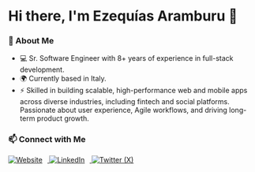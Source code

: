 # Hi there, I'm Ezequías Aramburu 👋  

### 🚀 About Me  
- 💻 Sr. Software Engineer with 8+ years of experience in full-stack development.  
- 🌍 Currently based in Italy.  
- ⚡ Skilled in building scalable, high-performance web and mobile apps across diverse industries, including fintech and social platforms. Passionate about user experience, Agile workflows, and driving long-term product growth.  

### 📫 Connect with Me
<p align="left">
  <a href="https://ezequias.me" target="_blank">
    <img src="https://img.shields.io/badge/ezequias.me-000?style=for-the-badge&logo=Google-Chrome&logoColor=white" alt="Website" style="margin-right: 10px;"/>
  </a>
  <a href="https://www.linkedin.com/in/ezequiasaramburu" target="_blank">
    <img src="https://img.shields.io/badge/LinkedIn-0077B5?style=for-the-badge&logo=linkedin&logoColor=white" alt="LinkedIn" style="margin-right: 10px;"/>
  </a>
  <a href="https://twitter.com/ezequias_dev" target="_blank">
    <img src="https://img.shields.io/badge/X-000?style=for-the-badge&logo=x&logoColor=white" alt="Twitter (X)" />
  </a>
</p>
